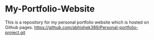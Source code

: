 # My-Portfolio-Website

This is a repository for my personal portfolio website which is hosted on Github pages.
https://github.com/abhishek389/Personal-portfolio-project.git

